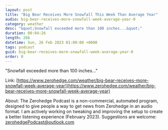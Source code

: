```yaml
---
layout: post
title: "Big Bear Receives More Snowfall This Week Than Average Year"
audio: big-bear-receives-more-snowfall-week-average-year-0
category: weather
desc: "&quot;Snowfall exceeded more than 100 inches...&quot;"
duration: 00:04:26
length: 266
datetime: Sun, 26 Feb 2023 01:00:00 +0000
tags: podcast
guid: big-bear-receives-more-snowfall-week-average-year-0
order: 0
---
```

&quot;Snowfall exceeded more than 100 inches...&quot;

Link: [https://www.zerohedge.com/weather/big-bear-receives-more-snowfall-week-average-year](https://www.zerohedge.com/weather/big-bear-receives-more-snowfall-week-average-year)

About: The Zerohedge Podcast is a non-commercial, automated program, designed to give people a way to get news from Zerohedge in an audio format.  I am actively working on tweaking and improving the setup to create a better listening experience (February 2023).  Suggestions are welcome: [zerohedgePodcast@outlook.com](mailto:zerohedgePodcast@outlook.com)